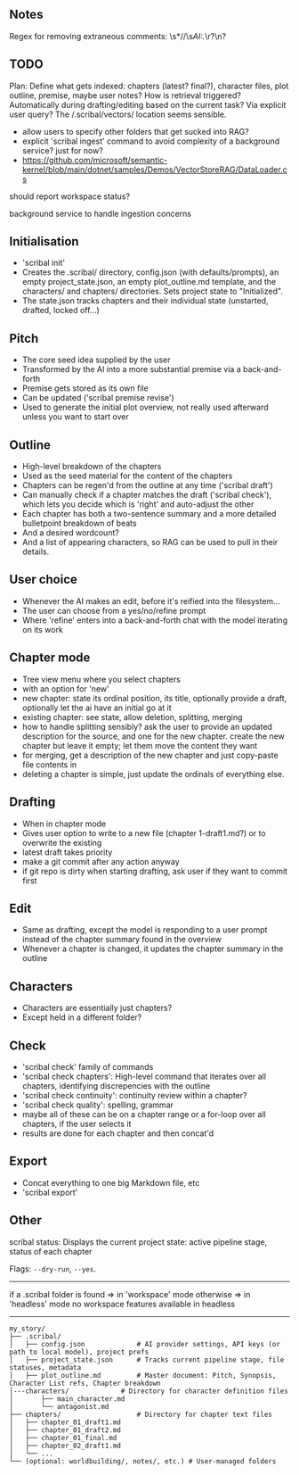 ## Notes
Regex for removing extraneous comments:
\s*//\s*AI:.*\r?\n?

## TODO

Plan: Define what gets indexed: chapters (latest? final?), character files, plot outline, premise, maybe user notes? How
is retrieval triggered? Automatically during drafting/editing based on the current task? Via explicit user query? The
/.scribal/vectors/ location seems sensible.

- allow users to specify other folders that get sucked into RAG?
- explicit 'scribal ingest' command to avoid complexity of a background service? just for now?
- https://github.com/microsoft/semantic-kernel/blob/main/dotnet/samples/Demos/VectorStoreRAG/DataLoader.cs

should report workspace status?

background service to handle ingestion concerns

## Initialisation

- 'scribal init'
- Creates the .scribal/ directory, config.json (with defaults/prompts), an empty project_state.json, an empty
  plot_outline.md template, and the characters/ and chapters/ directories. Sets project state to "Initialized".
- The state.json tracks chapters and their individual state (unstarted, drafted, locked off...)

## Pitch

- The core seed idea supplied by the user
- Transformed by the AI into a more substantial premise via a back-and-forth
- Premise gets stored as its own file
- Can be updated ('scribal premise revise')
- Used to generate the initial plot overview, not really used afterward unless you want to start over

## Outline

- High-level breakdown of the chapters
- Used as the seed material for the content of the chapters
- Chapters can be regen'd from the outline at any time ('scribal draft')
- Can manually check if a chapter matches the draft ('scribal check'), which lets you decide which is 'right' and
  auto-adjust the other
- Each chapter has both a two-sentence summary and a more detailed bulletpoint breakdown of beats
- And a desired wordcount?
- And a list of appearing characters, so RAG can be used to pull in their details.

## User choice

- Whenever the AI makes an edit, before it's reified into the filesystem...
- The user can choose from a yes/no/refine prompt
- Where 'refine' enters into a back-and-forth chat with the model iterating on its work

## Chapter mode

- Tree view menu where you select chapters
- with an option for 'new'
- new chapter: state its ordinal position, its title, optionally provide a draft, optionally let the ai have an initial
  go at it
- existing chapter: see state, allow deletion, splitting, merging
- how to handle splitting sensibly? ask the user to provide an updated description for the source, and one for the new
  chapter. create the new chapter but leave it empty; let them move the content they want
- for merging, get a description of the new chapter and just copy-paste file contents in
- deleting a chapter is simple, just update the ordinals of everything else.

## Drafting

- When in chapter mode
- Gives user option to write to a new file (chapter 1-draft1.md?) or to overwrite the existing
- latest draft takes priority
- make a git commit after any action anyway
- if git repo is dirty when starting drafting, ask user if they want to commit first

## Edit

- Same as drafting, except the model is responding to a user prompt instead of the chapter summary found in the overview
- Whenever a chapter is changed, it updates the chapter summary in the outline

## Characters

- Characters are essentially just chapters?
- Except held in a different folder?

## Check

- 'scribal check' family of commands
- 'scribal check chapters': High-level command that iterates over all chapters, identifying discrepencies with the
  outline
- 'scribal check continuity': continuity review within a chapter?
- 'scribal check quality': spelling, grammar
- maybe all of these can be on a chapter range or a for-loop over all chapters, if the user selects it
- results are done for each chapter and then concat'd

## Export

- Concat everything to one big Markdown file, etc
- 'scribal export'

## Other

scribal status: Displays the current project state: active pipeline stage, status of each chapter

Flags: `--dry-run`, `--yes`.

---

if a .scribal folder is found => in 'workspace' mode
otherwise => in 'headless' mode
no workspace features available in headless

---

```
my_story/
├── .scribal/
│   ├── config.json             # AI provider settings, API keys (or path to local model), project prefs
│   ├── project_state.json      # Tracks current pipeline stage, file statuses, metadata
│   ├── plot_outline.md         # Master document: Pitch, Synopsis, Character List refs, Chapter breakdown
│---characters/             # Directory for character definition files
│       ├── main_character.md
│       └── antagonist.md
├── chapters/                   # Directory for chapter text files
│   ├── chapter_01_draft1.md
│   ├── chapter_01_draft2.md
│   ├── chapter_01_final.md
│   ├── chapter_02_draft1.md
│   └── ...
└── (optional: worldbuilding/, notes/, etc.) # User-managed folders
```

